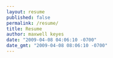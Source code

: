 ```yaml
---
layout: resume
published: false
permalink: /resume/
title: Resume
author: maxwell keyes
date: "2009-04-08 04:06:10 -0700"
date_gmt: "2009-04-08 08:06:10 -0700"
---
```

